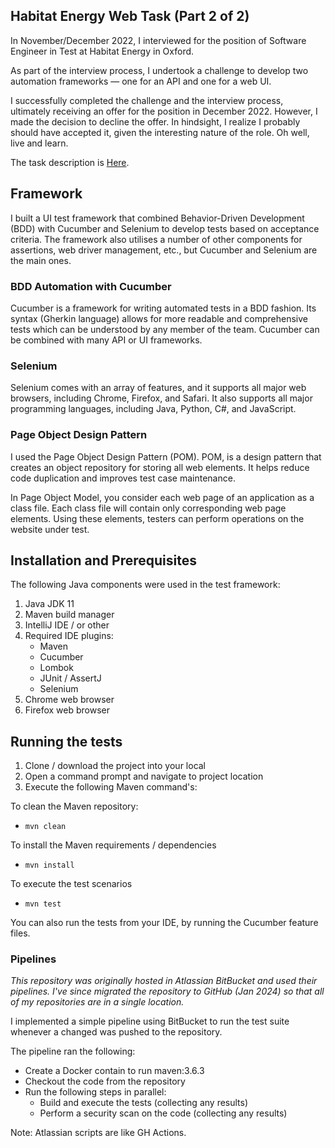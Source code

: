 ## Habitat Energy Web Task (Part 2 of 2)

In November/December 2022, I interviewed for the position of Software Engineer in Test at Habitat Energy in Oxford.

As part of the interview process, I undertook a challenge to develop two automation frameworks — one for an API and one
for a web UI.

I successfully completed the challenge and the interview process, ultimately receiving an offer for the position in
December 2022. However, I made the decision to decline the offer. In hindsight, I realize I probably should have
accepted it, given the interesting nature of the role. Oh well, live and learn.

The task description is [Here](TECHNICAL-TASK.md).

## Framework

I built a UI test framework that combined Behavior-Driven Development (BDD) with Cucumber and Selenium to develop tests
based on acceptance criteria.  The framework also utilises a number of other components for assertions, web driver
management, etc., but Cucumber and Selenium are the main ones.

### BDD Automation with Cucumber

Cucumber is a framework for writing automated tests in a BDD fashion. Its syntax (Gherkin language) allows for more
readable and comprehensive tests which can be understood by any member of the team. Cucumber can be combined with many
API or UI frameworks.

### Selenium

Selenium comes with an array of features, and it supports all major web browsers, including Chrome, Firefox, and Safari.
It also supports all major programming languages, including Java, Python, C#, and JavaScript.

### Page Object Design Pattern

I used the Page Object Design Pattern (POM). POM, is a design pattern that creates an object repository for storing all
web elements. It helps reduce code duplication and improves test case maintenance.

In Page Object Model, you consider each web page of an application as a class file. Each class file will contain only
corresponding web page elements. Using these elements, testers can perform operations on the website under test.

## Installation and Prerequisites

The following Java components were used in the test framework:

1. Java JDK 11
2. Maven build manager
3. IntelliJ IDE / or other
4. Required IDE plugins:
    - Maven
    - Cucumber
    - Lombok
    - JUnit / AssertJ
    - Selenium
5. Chrome web browser
6. Firefox web browser

## Running the tests

1. Clone / download the project into your local
2. Open a command prompt and navigate to project location
3. Execute the following Maven command's:

To clean the Maven repository:
- `mvn clean`

To install the Maven requirements / dependencies
- `mvn install`

To execute the test scenarios
- `mvn test`

You can also run the tests from your IDE, by running the Cucumber feature files.

### Pipelines

_This repository was originally hosted in Atlassian BitBucket and used their pipelines. I've since migrated
the repository to GitHub (Jan 2024) so that all of my repositories are in a single location._

I implemented a simple pipeline using BitBucket to run the test suite whenever a changed was pushed to the repository.

The pipeline ran the following:

- Create a Docker contain to run maven:3.6.3 
- Checkout the code from the repository
- Run the following steps in parallel:
  - Build and execute the tests (collecting any results)
  - Perform a security scan on the code (collecting any results)

Note: Atlassian scripts are like GH Actions.
